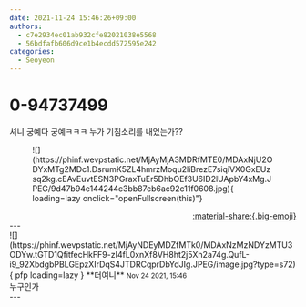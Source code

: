 ```yaml
---
date: 2021-11-24 15:46:26+09:00
authors:
  - c7e2934ec01ab932cfe82021038e5568
  - 56bdfafb606d9ce1b4ecdd572595e242
categories:
  - Seoyeon
---
```


# 0-94737499

<div class="post-container" markdown="1">
<div class="content-container md-sidebar__scrollwrap" markdown="1">

셔니 궁예다 궁예ㅋㅋㅋ 누가 기침소리를 내었는가??
<figure markdown="1">
![](https://phinf.wevpstatic.net/MjAyMjA3MDRfMTE0/MDAxNjU2ODYxMTg2MDc1.DsrumK5ZL4hmrzMoqu2liBrezE7siqiVX0GxEUzsq2kg.cEAvEuvtESN3PGraxTuEr5DhbOEf3U6ID2lUApbY4xMg.JPEG/9d47b94e144244c3bb87cb6ac92c11f0608.jpg){ loading=lazy onclick="openFullscreen(this)"}
</figure>


</div>
</div>

<div style="text-align: right;" markdown="1">
<a href="https://weverse.io/fromis9/fanpost/0-94737499" style="text-align: right;">:material-share:{.big-emoji}</a>
</div>
---

<div class="comments-container md-sidebar__scrollwrap" markdown="1">
<div class="comment" markdown="1">
<div class='id-container' markdown="1">
![](https://phinf.wevpstatic.net/MjAyNDEyMDZfMTk0/MDAxNzMzNDYzMTU3ODYw.tGTD1QfitfecHkFF9-zI4fL0xnXf8VH8ht2j5Xh2a74g.QufL-i9_92XbdgbPBLGEpzXIrDqS4JTDRCqprDbYdJIg.JPEG/image.jpg?type=s72){ pfp loading=lazy }
**<span class="artist">더여니</span>** <small>Nov 24 2021, 15:46</small><br>
</div>
<div class='comment-body' markdown="1">
누구인가
</div>
</div>
</div>
---
